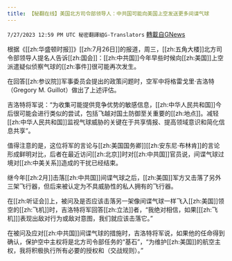 ```yaml
---
title: 【秘翻在线】美国北方司令部领导人：中共国可能向美国上空发送更多间谍气球
---
```

`7/27/2023 12:59 PM UTC 秘密翻譯組G-Translators` [轉載自GNews](https://gnews.org/articles/1492168)

根据《[[zh:华盛顿时报]]》[[zh:7月26日]]的报道，周三，[[zh:五角大楼]]北方司令部领导人提名人告诉[[zh:国会]]：[[zh:中共国]]今年早些时候向[[zh:美国]]上空派遣疑似侦察气球的[[zh:事件]]很可能再次发生。

在回答[[zh:参议院]]军事委员会提出的政策问题时，空军中将格雷戈里·吉洛特（Gregory M. Guillot）做出了上述评估。

吉洛特将军说：“为收集可能提供竞争优势的敏感信息，[[zh:中华人民共和国]]今后很可能会进行类似的尝试，包括飞越对国土防御至关重要的[[zh:地点]]。减轻[[zh:中华人民共和国]]监视气球威胁的关键在于共享情报、提高领域意识和简化信息共享”。

值得注意的是，这位将军的言论与[[zh:美国国务卿]][[zh:安东尼·布林肯]]的言论形成鲜明对比，后者在最近访问[[zh:北京]]时对[[zh:中共国]]官员说，间谍气球过境对[[zh:中美关系]]造成的干扰已经结束。

继今年[[zh:2月]]击落[[zh:中共国]]间谍气球之后，[[zh:美国]]军方又击落了另外三架飞行器，但后来被认定为不具威胁性的私人拥有的飞行器。

在[[zh:听证会]]上，被问及是否应该击落另一架像间谍气球一样飞入[[zh:美国]]领空的[[zh:飞机]]时，吉洛特将军回答[[zh:立法]]者，“我绝对相信，如果\[[[zh:飞机]]\]表现出敌对行为或敌对意图，我们就应该击落它。”

在被问及应对[[zh:中共国]]间谍气球的措施时，吉洛特将军说，如果他的任命得到确认，保护空中主权将是北方司令部任务的“基石”，“为维护[[zh:美国]]的航空主权，我将积极执行所有必要的授权和（交战规则）。”
